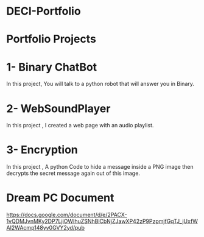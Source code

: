 # DECI-Portfolio

# Portfolio Projects

# 1- Binary ChatBot

In this project, You will talk to a python robot that will answer you in Binary.

# 2- WebSoundPlayer 

In this project , I created a web page with an audio playlist.

# 3- Encryption

In this project , A python Code to hide a message inside a PNG image then decrypts the secret message again out of this image.


# Dream PC Document
https://docs.google.com/document/d/e/2PACX-1vQDMJvnMKy2DP7LjiOWIhuZSNhBlCbNjZJawXP42zP9PzpmjfGqTJ_jUxfWAI2WAcmp148yv0GVY2yd/pub
